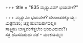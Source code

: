+++
title = "835 ಮೃತ್ಯುವಿಮ್ ಭಯವೇಕೆ?"

+++
ಮೃತ್ಯುವಿಂ ಭಯವೇಕೆ? ದೇಶಾಂತರಕ್ಕೊಯ್ವ।  
ಮಿತ್ರನಾತಂ; ಚಿತ್ರ ಹೊಸದಿರ್ಪುದಲ್ಲಿ॥  
ಸಾತ್ತ್ವಿಕದಿ ಬಾಳ್ದವಂಗೆತ್ತಲೇಂ ಭಯವಿಹುದು?।  
ಸತ್ರ ಹೊಸದಿಹುದು ನಡೆ - ಮಂಕುತಿಮ್ಮ॥  
